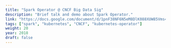 ```yaml
---
title: "Spark Operator @ CNCF Big Data Sig"
description: "Brief talk and demo about Spark Operator."
link: "https://docs.google.com/document/d/1pnF38NF6N5eM8DlK088XUW85Vms4V2uTsGZvSp8MNIA/edit#heading=h.lpxt0092rqhh"
tags: ["spark", "kubernetes", "CNCF", "kubernetes-operator"]
weight: 20
year: 2018
draft: false
---
```

